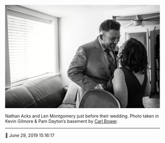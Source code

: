 ![Nathan Acks and Len Montgomery just before their wedding](assets/7a8586a78bdc701d449c2ef351660841.webp)

Nathan Acks and Len Montgomery just before their wedding. Photo taken in Kevin Gilmore & Pam Dayton’s basement by [Carl Bower](http://carlbowerphotos.com/).

- - - -

<span aria-hidden="true">📅</span> June 29, 2019 15:16:17
